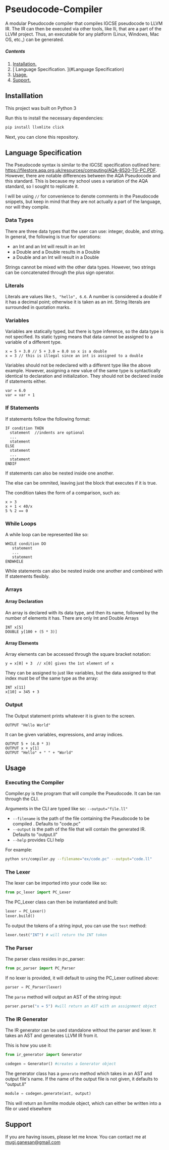# Pseudocode-Compiler

A modular Pseudocode compiler that compiles IGCSE pseudocode to LLVM IR. The IR can then be executed via other tools, like lli, that are a part of the LLVM project. Thus, an executable for any platform (Linux, Windows, Mac OS, etc.,) can be generated.

##### Contents  
1. [ Installation. ](#Installation)
1. [ Language Specification. ](#Language Specification)
3. [ Usage. ](#Usage)
4. [ Support. ](#Support)

<a name="Installation"></a>
## Installlation

This project was built on Python 3

Run this to install the necessary dependencies:

```sh 
pip install llvmlite click
```

Next, you can clone this repository.

<a name="Language Specification"></a>
## Language Specification

The Pseudocode syntax is similar to the IGCSE specification outlined here: https://filestore.aqa.org.uk/resources/computing/AQA-8520-TG-PC.PDF. However, there are notable differences between the AQA Pseudocode and this standard. This is because my school uses a variation of the AQA standard, so I sought to replicate it.

I will be using ```//``` for convenience to denote comments in the Pseudocode snippets, but keep in mind that they are not actually a part of the language, nor will they compile.

### Data Types

There are three data types that the user can use: integer, double, and string. In general, the following is true for operations:

- an Int and an Int will result in an Int
- a Double and a Double results in a Double
- a Double and an Int will result in a Double

Strings cannot be mixed with the other data types. However, two strings can be concatenated through the plus sign operator.

### Literals

Literals are values like ```5, "hello", 6.6```. A number is considered a double if it has a decimal point; otherwise it is taken as an int. String literals are surrounded in quotation marks.

### Variables

Variables are statically typed, but there is type inference, so the data type is not specified. Its static typing means that data cannot be assigned to a variable of a different type.

```
x = 5 + 3.0 // 5 + 3.0 = 8.0 so x is a double
x = 3 // this is illegal since an int is assigned to a double
```

Variables should not be redeclared with a different type like the above example. However, assigning a new value of the same type is syntactically identical to declaration and initialization. They should not be declared inside if statements either.

```
var = 6.0
var = var + 1
```

### If Statements

If statements follow the following format:

```
IF condition THEN
  statement  //indents are optional
  ...
  statement
ELSE
  statement
  ...
  statement
ENDIF
```

If statements can also be nested inside one another.

The else can be ommited, leaving just the block that executes if it is true.

The condition takes the form of a comparison, such as:

```
x > 3
x + 1 < 40/x
5 % 2 == 0
```
### While Loops

A while loop can be represented like so:

```
WHILE condition DO
   statement
   ...
   statement
ENDWHILE
```

While statements can also be nested inside one another and combined with If statements flexibly.

### Arrays

#### Array Declaration

An array is declared with its data type, and then its name, followed by the number of elements it has. There are only Int and Double Arrays

```
INT x[5]
DOUBLE y[100 + (5 * 3)]
```

#### Array Elements

Array elements can be accessed through the square bracket notation:

```
y = x[0] + 3  // x[0] gives the 1st element of x
```

They can be assigned to just like variables, but the data assigned to that index must be of the same type as the array:

```
INT x[11]
x[10] = 345 + 3
```

### Output

The Output statement prints whatever it is given to the screen.

```OUTPUT "Hello World"```

It can be given variables, expressions, and array indices.

```
OUTPUT 5 + (4.0 * 3)
OUTPUT x + y[1]
OUTPUT "Hello" + " " + "World"
```

<a name="Usage"></a>
## Usage

### Executing the Compiler
  
  Compiler.py is the program that will compile the Pseudocode. It can be ran through the CLI.

  Arguments in the CLI are typed like so: ```--output="file.ll"```
 
  - ```--filename``` is the path of the file containing the Pseudocode to be compiled . Defaults to "code.pc"
  - ```--output``` is the path of the file that will contain the generated IR. Defaults to "output.ll"
  - ```--help``` provides CLI help
  
  For example:
  
  ```sh
  python src/compiler.py --filename="ex/code.pc" --output="code.ll"
  ```
 
### The Lexer

The lexer can be imported into your code like so:

```python
from pc_lexer import PC_Lexer
```

The PC_Lexer class can then be instantiated and built:

```python
lexer = PC_Lexer()
lexer.build()
```

To output the tokens of a string input, you can use the ```test``` method:

```python
lexer.test("INT") # will return the INT token
```

### The Parser

The parser class resides in pc_parser:

```python
from pc_parser import PC_Parser
```

If no lexer is provided, it will default to using the PC_Lexer outlined above:

```python
parser = PC_Parser(lexer)
```

The ```parse``` method will output an AST of the string input:

```python
parser.parse("x = 5") #will return an AST with an assignment object
```

### The IR Generator

The IR generator can be used standalone without the parser and lexer. It takes an AST and generates LLVM IR from it.

This is how you use it:

```python
from ir_generator import Generator

codegen = Generator() #creates a Generator object
```

The generator class has a ```generate``` method which takes in an AST and output file's name. If the name of the output file is not given, it defaults to "output.ll"

```python
module = codegen.generate(ast, output)
```

This will return an llvmlite module object, which can either be written into a file or used elsewhere

<a name="Support"></a>
## Support

If you are having issues, please let me know. You can contact me at mugi.ganesan@gmail.com
